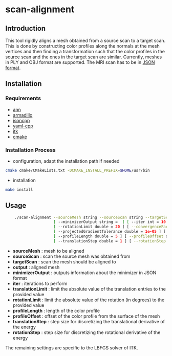 # scan-alignment

## Introduction

This tool rigidly aligns a mesh obtained from a source scan to a target scan.
This is done by constructing color profiles along the normals at the mesh vertices and then finding a transformation such that the color profiles in the source scan and the ones in the target scan are similar.
Currently, meshes in PLY and OBJ format are supported.
The MRI scan has to be in [JSON format][1].

## Installation

### Requirements

- [ann](https://www.cs.umd.edu/~mount/ANN)
- [armadillo](http://arma.sourceforge.net)
- [jsoncpp](https://github.com/open-source-parsers/jsoncpp)
- [yaml-cpp](https://github.com/jbeder/yaml-cpp)
- [itk](https://itk.org)
- [cmake](https://cmake.org)

### Installation Process

- configuration, adapt the installation path if needed
```sh
cmake cmake/CMakeLists.txt -DCMAKE_INSTALL_PREFIX=$HOME/usr/bin
```
- installation
```sh
make install
```
## Usage

```sh
    ./scan-alignment --sourceMesh string --sourceScan string --targetScan string --output string
                     [ --minimizerOutput string =  ] [ --iter int = 10 ] [ --translationLimit double = 20 ]
                     [ --rotationLimit double = 20 ] [ --convergenceFactor int = 10000000 ]
                     [ --projectedGradientTolerance double = 1e-05 ] [ --maxFunctionEvals int = 1000 ]
                     [ --profileLength double = 5 ] [ --profileOffset double = 1 ]
                     [ --translationStep double = 1 ] [ --rotationStep double = 1 ]
```

- **sourceMesh** : mesh to be aligned
- **sourceScan** : scan the source mesh was obtained from
- **targetScan**  : scan the mesh should be aligned to
- **output** : aligned mesh
- **minimizerOutput** : outputs information about the minimizer in JSON format
- **iter** : iterations to perform
- **translationLimit** : limit the absolute value of the translation entries to the provided value
- **rotationLimit** : limit the absolute value of the rotation (in degrees) to the provided value
- **profileLength** : length of the color profile
- **profileOffset** : offset of the color profile from the surface of the mesh
- **translationStep** : step size for discretizing the translational derivative of the energy
- **rotationStep** : step size for discretizing the rotational derivative of the energy

The remaining settings are specific to the LBFGS solver of ITK.

[1]: ../dataFormats/scan.md

